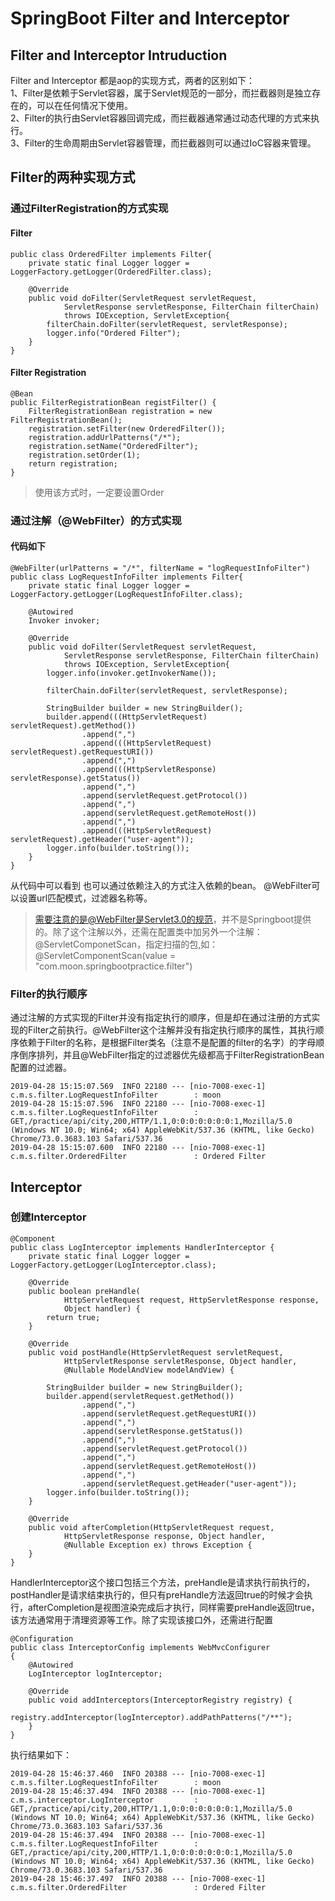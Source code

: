 # SpringBoot Filter and Interceptor

## Filter and Interceptor Intruduction
Filter and Interceptor 都是aop的实现方式，两者的区别如下：  
1、Filter是依赖于Servlet容器，属于Servlet规范的一部分，而拦截器则是独立存在的，可以在任何情况下使用。  
2、Filter的执行由Servlet容器回调完成，而拦截器通常通过动态代理的方式来执行。  
3、Filter的生命周期由Servlet容器管理，而拦截器则可以通过IoC容器来管理。  

## Filter的两种实现方式

### 通过FilterRegistration的方式实现
#### Filter
```
public class OrderedFilter implements Filter{
    private static final Logger logger = LoggerFactory.getLogger(OrderedFilter.class);

    @Override
    public void doFilter(ServletRequest servletRequest,
            ServletResponse servletResponse, FilterChain filterChain)
            throws IOException, ServletException{
        filterChain.doFilter(servletRequest, servletResponse);
        logger.info("Ordered Filter");
    }
}
```
#### Filter Registration
```
@Bean
public FilterRegistrationBean registFilter() {
    FilterRegistrationBean registration = new FilterRegistrationBean();
    registration.setFilter(new OrderedFilter());
    registration.addUrlPatterns("/*");
    registration.setName("OrderedFilter");
    registration.setOrder(1);
    return registration;
}
```
> 使用该方式时，一定要设置Order

### 通过注解（@WebFilter）的方式实现

#### 代码如下
```
@WebFilter(urlPatterns = "/*", filterName = "logRequestInfoFilter")
public class LogRequestInfoFilter implements Filter{
    private static final Logger logger = LoggerFactory.getLogger(LogRequestInfoFilter.class);

    @Autowired
    Invoker invoker;

    @Override
    public void doFilter(ServletRequest servletRequest,
            ServletResponse servletResponse, FilterChain filterChain)
            throws IOException, ServletException{
        logger.info(invoker.getInvokerName());

        filterChain.doFilter(servletRequest, servletResponse);

        StringBuilder builder = new StringBuilder();
        builder.append(((HttpServletRequest) servletRequest).getMethod())
                .append(",")
                .append(((HttpServletRequest) servletRequest).getRequestURI())
                .append(",")
                .append(((HttpServletResponse) servletResponse).getStatus())
                .append(",")
                .append(servletRequest.getProtocol())
                .append(",")
                .append(servletRequest.getRemoteHost())
                .append(",")
                .append(((HttpServletRequest) servletRequest).getHeader("user-agent"));
        logger.info(builder.toString());
    }
}
```
从代码中可以看到 也可以通过依赖注入的方式注入依赖的bean。
@WebFilter可以设置url匹配模式，过滤器名称等。
> 需要注意的是@WebFilter是Servlet3.0的规范，并不是Springboot提供的。除了这个注解以外，还需在配置类中加另外一个注解：@ServletComponetScan，指定扫描的包,如：@ServletComponentScan(value = "com.moon.springbootpractice.filter")

### Filter的执行顺序
通过注解的方式实现的Filter并没有指定执行的顺序，但是却在通过注册的方式实现的Filter之前执行。@WebFilter这个注解并没有指定执行顺序的属性，其执行顺序依赖于Filter的名称，是根据Filter类名（注意不是配置的filter的名字）的字母顺序倒序排列，并且@WebFilter指定的过滤器优先级都高于FilterRegistrationBean配置的过滤器。
```
2019-04-28 15:15:07.569  INFO 22180 --- [nio-7008-exec-1] c.m.s.filter.LogRequestInfoFilter        : moon
2019-04-28 15:15:07.596  INFO 22180 --- [nio-7008-exec-1] c.m.s.filter.LogRequestInfoFilter        : GET,/practice/api/city,200,HTTP/1.1,0:0:0:0:0:0:0:1,Mozilla/5.0 (Windows NT 10.0; Win64; x64) AppleWebKit/537.36 (KHTML, like Gecko) Chrome/73.0.3683.103 Safari/537.36
2019-04-28 15:15:07.600  INFO 22180 --- [nio-7008-exec-1] c.m.s.filter.OrderedFilter               : Ordered Filter
```


## Interceptor
### 创建Interceptor
```
@Component
public class LogInterceptor implements HandlerInterceptor {
    private static final Logger logger = LoggerFactory.getLogger(LogInterceptor.class);

    @Override
    public boolean preHandle(
            HttpServletRequest request, HttpServletResponse response,
            Object handler) {
        return true;
    }

    @Override
    public void postHandle(HttpServletRequest servletRequest,
            HttpServletResponse servletResponse, Object handler,
            @Nullable ModelAndView modelAndView) {

        StringBuilder builder = new StringBuilder();
        builder.append(servletRequest.getMethod())
                .append(",")
                .append(servletRequest.getRequestURI())
                .append(",")
                .append(servletResponse.getStatus())
                .append(",")
                .append(servletRequest.getProtocol())
                .append(",")
                .append(servletRequest.getRemoteHost())
                .append(",")
                .append(servletRequest.getHeader("user-agent"));
        logger.info(builder.toString());
    }

    @Override
    public void afterCompletion(HttpServletRequest request,
            HttpServletResponse response, Object handler,
            @Nullable Exception ex) throws Exception {
    }
}
```
HandlerInterceptor这个接口包括三个方法，preHandle是请求执行前执行的，postHandler是请求结束执行的，但只有preHandle方法返回true的时候才会执行，afterCompletion是视图渲染完成后才执行，同样需要preHandle返回true，该方法通常用于清理资源等工作。除了实现该接口外，还需进行配置

```
@Configuration
public class InterceptorConfig implements WebMvcConfigurer
{
    @Autowired
    LogInterceptor logInterceptor;

    @Override
    public void addInterceptors(InterceptorRegistry registry) {
        registry.addInterceptor(logInterceptor).addPathPatterns("/**");
    }
}
```
执行结果如下：

```
2019-04-28 15:46:37.460  INFO 20388 --- [nio-7008-exec-1] c.m.s.filter.LogRequestInfoFilter        : moon
2019-04-28 15:46:37.494  INFO 20388 --- [nio-7008-exec-1] c.m.s.interceptor.LogInterceptor         : GET,/practice/api/city,200,HTTP/1.1,0:0:0:0:0:0:0:1,Mozilla/5.0 (Windows NT 10.0; Win64; x64) AppleWebKit/537.36 (KHTML, like Gecko) Chrome/73.0.3683.103 Safari/537.36
2019-04-28 15:46:37.494  INFO 20388 --- [nio-7008-exec-1] c.m.s.filter.LogRequestInfoFilter        : GET,/practice/api/city,200,HTTP/1.1,0:0:0:0:0:0:0:1,Mozilla/5.0 (Windows NT 10.0; Win64; x64) AppleWebKit/537.36 (KHTML, like Gecko) Chrome/73.0.3683.103 Safari/537.36
2019-04-28 15:46:37.497  INFO 20388 --- [nio-7008-exec-1] c.m.s.filter.OrderedFilter               : Ordered Filter
```
